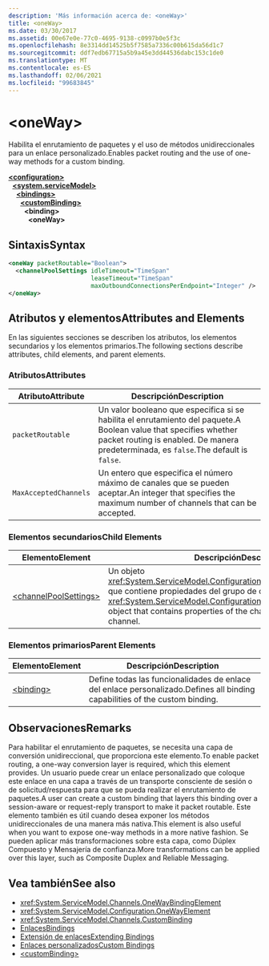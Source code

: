 ```yaml
---
description: 'Más información acerca de: <oneWay>'
title: <oneWay>
ms.date: 03/30/2017
ms.assetid: 00e67e0e-77c0-4695-9138-c0997b0e5f3c
ms.openlocfilehash: 8e3314dd14525b5f7585a7336c00b615da56d1c7
ms.sourcegitcommit: ddf7edb67715a5b9a45e3dd44536dabc153c1de0
ms.translationtype: MT
ms.contentlocale: es-ES
ms.lasthandoff: 02/06/2021
ms.locfileid: "99683845"
---
```

# \<oneWay>

<span data-ttu-id="0902d-102">Habilita el enrutamiento de paquetes y el uso de métodos unidireccionales para un enlace personalizado.</span><span class="sxs-lookup"><span data-stu-id="0902d-102">Enables packet routing and the use of one-way methods for a custom binding.</span></span>  
  
[**\<configuration>**](../configuration-element.md)\
&nbsp;&nbsp;[**\<system.serviceModel>**](system-servicemodel.md)\
&nbsp;&nbsp;&nbsp;&nbsp;[**\<bindings>**](bindings.md)\
&nbsp;&nbsp;&nbsp;&nbsp;&nbsp;&nbsp;[**\<customBinding>**](custombinding.md)\
&nbsp;&nbsp;&nbsp;&nbsp;&nbsp;&nbsp;&nbsp;&nbsp;**\<binding>**\
&nbsp;&nbsp;&nbsp;&nbsp;&nbsp;&nbsp;&nbsp;&nbsp;&nbsp;&nbsp;**\<oneWay>**  
  
## <a name="syntax"></a><span data-ttu-id="0902d-103">Sintaxis</span><span class="sxs-lookup"><span data-stu-id="0902d-103">Syntax</span></span>  
  
```xml  
<oneWay packetRoutable="Boolean">
  <channelPoolSettings idleTimeout="TimeSpan"
                       leaseTimeout="TimeSpan"
                       maxOutboundConnectionsPerEndpoint="Integer" />
</oneWay>
```  
  
## <a name="attributes-and-elements"></a><span data-ttu-id="0902d-104">Atributos y elementos</span><span class="sxs-lookup"><span data-stu-id="0902d-104">Attributes and Elements</span></span>  

 <span data-ttu-id="0902d-105">En las siguientes secciones se describen los atributos, los elementos secundarios y los elementos primarios.</span><span class="sxs-lookup"><span data-stu-id="0902d-105">The following sections describe attributes, child elements, and parent elements.</span></span>  
  
### <a name="attributes"></a><span data-ttu-id="0902d-106">Atributos</span><span class="sxs-lookup"><span data-stu-id="0902d-106">Attributes</span></span>  
  
|<span data-ttu-id="0902d-107">Atributo</span><span class="sxs-lookup"><span data-stu-id="0902d-107">Attribute</span></span>|<span data-ttu-id="0902d-108">Descripción</span><span class="sxs-lookup"><span data-stu-id="0902d-108">Description</span></span>|  
|---------------|-----------------|  
|`packetRoutable`|<span data-ttu-id="0902d-109">Un valor booleano que especifica si se habilita el enrutamiento del paquete.</span><span class="sxs-lookup"><span data-stu-id="0902d-109">A Boolean value that specifies whether packet routing is enabled.</span></span> <span data-ttu-id="0902d-110">De manera predeterminada, es `false`.</span><span class="sxs-lookup"><span data-stu-id="0902d-110">The default is `false`.</span></span>|  
|`MaxAcceptedChannels`|<span data-ttu-id="0902d-111">Un entero que especifica el número máximo de canales que se pueden aceptar.</span><span class="sxs-lookup"><span data-stu-id="0902d-111">An integer that specifies the maximum number of channels that can be accepted.</span></span>|  
  
### <a name="child-elements"></a><span data-ttu-id="0902d-112">Elementos secundarios</span><span class="sxs-lookup"><span data-stu-id="0902d-112">Child Elements</span></span>  
  
|<span data-ttu-id="0902d-113">Elemento</span><span class="sxs-lookup"><span data-stu-id="0902d-113">Element</span></span>|<span data-ttu-id="0902d-114">Descripción</span><span class="sxs-lookup"><span data-stu-id="0902d-114">Description</span></span>|  
|-------------|-----------------|  
|[\<channelPoolSettings>](channelpoolsettings.md)|<span data-ttu-id="0902d-115">Un objeto <xref:System.ServiceModel.Configuration.ChannelPoolSettingsElement> que contiene propiedades del grupo de canales para el canal actual.</span><span class="sxs-lookup"><span data-stu-id="0902d-115">A <xref:System.ServiceModel.Configuration.ChannelPoolSettingsElement> object that contains properties of the channel pool for the current channel.</span></span>|  
  
### <a name="parent-elements"></a><span data-ttu-id="0902d-116">Elementos primarios</span><span class="sxs-lookup"><span data-stu-id="0902d-116">Parent Elements</span></span>  
  
|<span data-ttu-id="0902d-117">Elemento</span><span class="sxs-lookup"><span data-stu-id="0902d-117">Element</span></span>|<span data-ttu-id="0902d-118">Descripción</span><span class="sxs-lookup"><span data-stu-id="0902d-118">Description</span></span>|  
|-------------|-----------------|  
|[\<binding>](bindings.md)|<span data-ttu-id="0902d-119">Define todas las funcionalidades de enlace del enlace personalizado.</span><span class="sxs-lookup"><span data-stu-id="0902d-119">Defines all binding capabilities of the custom binding.</span></span>|  
  
## <a name="remarks"></a><span data-ttu-id="0902d-120">Observaciones</span><span class="sxs-lookup"><span data-stu-id="0902d-120">Remarks</span></span>  

 <span data-ttu-id="0902d-121">Para habilitar el enrutamiento de paquetes, se necesita una capa de conversión unidireccional, que proporciona este elemento.</span><span class="sxs-lookup"><span data-stu-id="0902d-121">To enable packet routing, a one-way conversion layer is required, which this element provides.</span></span> <span data-ttu-id="0902d-122">Un usuario puede crear un enlace personalizado que coloque este enlace en una capa a través de un transporte consciente de sesión o de solicitud/respuesta para que se pueda realizar el enrutamiento de paquetes.</span><span class="sxs-lookup"><span data-stu-id="0902d-122">A user can create a custom binding that layers this binding over a session-aware or request-reply transport to make it packet routable.</span></span> <span data-ttu-id="0902d-123">Este elemento también es útil cuando desea exponer los métodos unidireccionales de una manera más nativa.</span><span class="sxs-lookup"><span data-stu-id="0902d-123">This element is also useful when you want to expose one-way methods in a more native fashion.</span></span> <span data-ttu-id="0902d-124">Se pueden aplicar más transformaciones sobre esta capa, como Dúplex Compuesto y Mensajería de confianza.</span><span class="sxs-lookup"><span data-stu-id="0902d-124">More transformations can be applied over this layer, such as Composite Duplex and Reliable Messaging.</span></span>  
  
## <a name="see-also"></a><span data-ttu-id="0902d-125">Vea también</span><span class="sxs-lookup"><span data-stu-id="0902d-125">See also</span></span>

- <xref:System.ServiceModel.Channels.OneWayBindingElement>
- <xref:System.ServiceModel.Configuration.OneWayElement>
- <xref:System.ServiceModel.Channels.CustomBinding>
- [<span data-ttu-id="0902d-126">Enlaces</span><span class="sxs-lookup"><span data-stu-id="0902d-126">Bindings</span></span>](../../../wcf/bindings.md)
- [<span data-ttu-id="0902d-127">Extensión de enlaces</span><span class="sxs-lookup"><span data-stu-id="0902d-127">Extending Bindings</span></span>](../../../wcf/extending/extending-bindings.md)
- [<span data-ttu-id="0902d-128">Enlaces personalizados</span><span class="sxs-lookup"><span data-stu-id="0902d-128">Custom Bindings</span></span>](../../../wcf/extending/custom-bindings.md)
- [\<customBinding>](custombinding.md)
